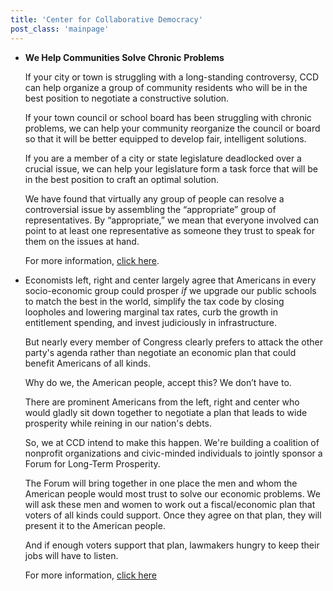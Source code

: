 ```yaml
---
title: 'Center for Collaborative Democracy'
post_class: 'mainpage'
---
```


- **We Help Communities Solve Chronic** **Problems**

  If your city or town is struggling with a long-standing controversy, CCD can help organize a group of community residents who will be in the best position to negotiate a constructive solution.

  If your town council or school board has been struggling with chronic problems, we can help your community reorganize the council or board so that it will be better equipped to develop fair, intelligent solutions.

  If you are a member of a city or state legislature deadlocked over a crucial issue, we can help your legislature form a task force that will be in the best position to craft an optimal solution.

  We have found that virtually any group of people can resolve a controversial issue by assembling the “appropriate” group of representatives. By “appropriate,” we mean that everyone involved can point to at least one representative as someone they trust to speak for them on the issues at hand.

  For more information, [click here][1].

- Economists left, right and center largely agree that Americans in every socio-economic group could prosper _if_ we upgrade our public schools to match the best in the world, simplify the tax code by closing loopholes and lowering marginal tax rates,  curb the growth in entitlement spending, and invest judiciously in infrastructure.

  But nearly every member of Congress clearly prefers to attack the other party's agenda rather than negotiate an economic plan that could benefit Americans of all kinds.

  Why do we, the American people, accept this? We don’t have to.

  There are prominent Americans from the left, right and center who would gladly sit down together to negotiate a plan that leads to wide prosperity while reining in our nation's debts.

  So, we at CCD intend to make this happen. We're building a coalition of nonprofit organizations and civic-minded individuals to jointly sponsor a Forum for Long-Term Prosperity.

  The Forum will bring together in one place the men and whom the American people would most trust to solve our economic problems. We will ask these men and women to work out a fiscal/economic plan that voters of all kinds could support. Once they agree on that plan, they will present it to the American people.

  And if enough voters support that plan, lawmakers hungry to keep their jobs will have to listen.

  For more information, [click here][2]


[1]: http://www.genuinerepresentation.org/content/new-way-solve-community-problems
[2]: http://genuinerepresentation.org/future